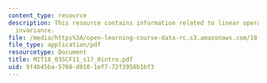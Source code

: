 ```yaml
---
content_type: resource
description: This resource contains information related to linear operators, time
  invariance.
file: /media/https%3A/open-learning-course-data-rc.s3.amazonaws.com/18-03sc-differential-equations-fall-2011/9f4b45ba5768d0101ef772f3958b1bf3_MIT18_03SCF11_s17_0intro.pdf
file_type: application/pdf
resourcetype: Document
title: MIT18_03SCF11_s17_0intro.pdf
uid: 9f4b45ba-5768-d010-1ef7-72f3958b1bf3
---
```

